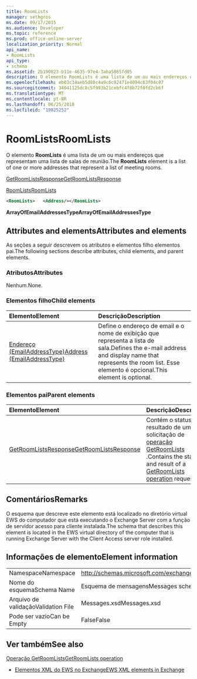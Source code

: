 ```yaml
---
title: RoomLists
manager: sethgros
ms.date: 09/17/2015
ms.audience: Developer
ms.topic: reference
ms.prod: office-online-server
localization_priority: Normal
api_name:
- RoomLists
api_type:
- schema
ms.assetid: 2b190823-b11e-4635-97e4-3aba5865fd05
description: O elemento RoomLists é uma lista de um ou mais endereços que representam uma lista de salas de reunião.
ms.openlocfilehash: eb03c34aeb5d80c4a9c6c92471e4094c63f04c87
ms.sourcegitcommit: 34041125dc8c5f993b21cebfc4f8b72f0fd2cb6f
ms.translationtype: MT
ms.contentlocale: pt-BR
ms.lasthandoff: 06/25/2018
ms.locfileid: "19825252"
---
```

# <a name="roomlists"></a><span data-ttu-id="695f6-103">RoomLists</span><span class="sxs-lookup"><span data-stu-id="695f6-103">RoomLists</span></span>

<span data-ttu-id="695f6-104">O elemento **RoomLists** é uma lista de um ou mais endereços que representam uma lista de salas de reunião.</span><span class="sxs-lookup"><span data-stu-id="695f6-104">The **RoomLists** element is a list of one or more addresses that represent a list of meeting rooms.</span></span> 
  
[<span data-ttu-id="695f6-105">GetRoomListsResponse</span><span class="sxs-lookup"><span data-stu-id="695f6-105">GetRoomListsResponse</span></span>](getroomlistsresponse.md)
  
[<span data-ttu-id="695f6-106">RoomLists</span><span class="sxs-lookup"><span data-stu-id="695f6-106">RoomLists</span></span>](roomlists.md)
  
```xml
<RoomLists>   <Address/></RoomLists>
```

 <span data-ttu-id="695f6-107">**ArrayOfEmailAddressesType**</span><span class="sxs-lookup"><span data-stu-id="695f6-107">**ArrayOfEmailAddressesType**</span></span>
## <a name="attributes-and-elements"></a><span data-ttu-id="695f6-108">Attributes and elements</span><span class="sxs-lookup"><span data-stu-id="695f6-108">Attributes and elements</span></span>

<span data-ttu-id="695f6-109">As seções a seguir descrevem os atributos e elementos filho elementos pai.</span><span class="sxs-lookup"><span data-stu-id="695f6-109">The following sections describe attributes, child elements, and parent elements.</span></span>
  
### <a name="attributes"></a><span data-ttu-id="695f6-110">Atributos</span><span class="sxs-lookup"><span data-stu-id="695f6-110">Attributes</span></span>

<span data-ttu-id="695f6-111">Nenhum.</span><span class="sxs-lookup"><span data-stu-id="695f6-111">None.</span></span>
  
### <a name="child-elements"></a><span data-ttu-id="695f6-112">Elementos filho</span><span class="sxs-lookup"><span data-stu-id="695f6-112">Child elements</span></span>

|<span data-ttu-id="695f6-113">**Elemento**</span><span class="sxs-lookup"><span data-stu-id="695f6-113">**Element**</span></span>|<span data-ttu-id="695f6-114">**Descrição**</span><span class="sxs-lookup"><span data-stu-id="695f6-114">**Description**</span></span>|
|:-----|:-----|
|[<span data-ttu-id="695f6-115">Endereço (EmailAddressType)</span><span class="sxs-lookup"><span data-stu-id="695f6-115">Address (EmailAddressType)</span></span>](address-emailaddresstype.md) <br/> |<span data-ttu-id="695f6-116">Define o endereço de email e o nome de exibição que representa a lista de sala.</span><span class="sxs-lookup"><span data-stu-id="695f6-116">Defines the e-mail address and display name that represents the room list.</span></span> <span data-ttu-id="695f6-117">Esse elemento é opcional.</span><span class="sxs-lookup"><span data-stu-id="695f6-117">This element is optional.</span></span>  <br/> |
   
### <a name="parent-elements"></a><span data-ttu-id="695f6-118">Elementos pai</span><span class="sxs-lookup"><span data-stu-id="695f6-118">Parent elements</span></span>

|<span data-ttu-id="695f6-119">**Elemento**</span><span class="sxs-lookup"><span data-stu-id="695f6-119">**Element**</span></span>|<span data-ttu-id="695f6-120">**Descrição**</span><span class="sxs-lookup"><span data-stu-id="695f6-120">**Description**</span></span>|
|:-----|:-----|
|[<span data-ttu-id="695f6-121">GetRoomListsResponse</span><span class="sxs-lookup"><span data-stu-id="695f6-121">GetRoomListsResponse</span></span>](getroomlistsresponse.md) <br/> |<span data-ttu-id="695f6-122">Contém o status e o resultado de uma solicitação de [operação GetRoomLists](getroomlists-operation.md) .</span><span class="sxs-lookup"><span data-stu-id="695f6-122">Contains the status and result of a [GetRoomLists operation](getroomlists-operation.md) request.</span></span>  <br/> |
   
## <a name="remarks"></a><span data-ttu-id="695f6-123">Comentários</span><span class="sxs-lookup"><span data-stu-id="695f6-123">Remarks</span></span>

<span data-ttu-id="695f6-124">O esquema que descreve este elemento está localizado no diretório virtual EWS do computador que está executando o Exchange Server com a função de servidor acesso para cliente instalada.</span><span class="sxs-lookup"><span data-stu-id="695f6-124">The schema that describes this element is located in the EWS virtual directory of the computer that is running Exchange Server with the Client Access server role installed.</span></span>
  
## <a name="element-information"></a><span data-ttu-id="695f6-125">Informações de elemento</span><span class="sxs-lookup"><span data-stu-id="695f6-125">Element information</span></span>

|||
|:-----|:-----|
|<span data-ttu-id="695f6-126">Namespace</span><span class="sxs-lookup"><span data-stu-id="695f6-126">Namespace</span></span>  <br/> |http://schemas.microsoft.com/exchange/services/2006/messages  <br/> |
|<span data-ttu-id="695f6-127">Nome do esquema</span><span class="sxs-lookup"><span data-stu-id="695f6-127">Schema Name</span></span>  <br/> |<span data-ttu-id="695f6-128">Esquema de mensagens</span><span class="sxs-lookup"><span data-stu-id="695f6-128">Messages schema</span></span>  <br/> |
|<span data-ttu-id="695f6-129">Arquivo de validação</span><span class="sxs-lookup"><span data-stu-id="695f6-129">Validation File</span></span>  <br/> |<span data-ttu-id="695f6-130">Messages.xsd</span><span class="sxs-lookup"><span data-stu-id="695f6-130">Messages.xsd</span></span>  <br/> |
|<span data-ttu-id="695f6-131">Pode ser vazio</span><span class="sxs-lookup"><span data-stu-id="695f6-131">Can be Empty</span></span>  <br/> |<span data-ttu-id="695f6-132">False</span><span class="sxs-lookup"><span data-stu-id="695f6-132">False</span></span>  <br/> |
   
## <a name="see-also"></a><span data-ttu-id="695f6-133">Ver também</span><span class="sxs-lookup"><span data-stu-id="695f6-133">See also</span></span>



[<span data-ttu-id="695f6-134">Operação GetRoomLists</span><span class="sxs-lookup"><span data-stu-id="695f6-134">GetRoomLists operation</span></span>](getroomlists-operation.md)


- [<span data-ttu-id="695f6-135">Elementos XML do EWS no Exchange</span><span class="sxs-lookup"><span data-stu-id="695f6-135">EWS XML elements in Exchange</span></span>](ews-xml-elements-in-exchange.md)

